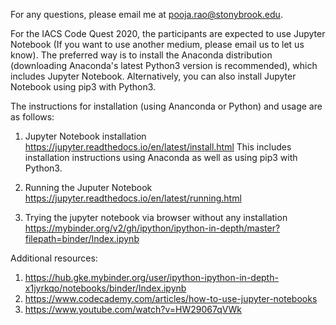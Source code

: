 For any questions, please email me at pooja.rao@stonybrook.edu.

For the IACS Code Quest 2020, the participants are expected to use Jupyter Notebook (If you want to use another medium, please email us to let us know). The preferred way is to install the Anaconda distribution (downloading Anaconda's latest Python3 version is recommended), which includes Jupyter Notebook. Alternatively, you can also install Jupyter Notebook using pip3 with Python3.

The instructions for installation (using Ananconda or Python) and usage are as follows:

1. Jupyter Notebook installation
   https://jupyter.readthedocs.io/en/latest/install.html
   This includes installation instructions using Anaconda as well as using pip3 with Python3.
   
2. Running the Juputer Notebook\
   https://jupyter.readthedocs.io/en/latest/running.html 
   
3. Trying the jupyter notebook via browser without any installation
   https://mybinder.org/v2/gh/ipython/ipython-in-depth/master?filepath=binder/Index.ipynb
   

Additional resources:

1. https://hub.gke.mybinder.org/user/ipython-ipython-in-depth-x1jyrkqo/notebooks/binder/Index.ipynb
2. https://www.codecademy.com/articles/how-to-use-jupyter-notebooks
3. https://www.youtube.com/watch?v=HW29067qVWk
 
